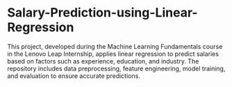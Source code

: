 # Salary-Prediction-using-Linear-Regression
This project, developed during the Machine Learning Fundamentals course in the Lenovo Leap Internship, applies linear regression to predict salaries based on factors such as experience, education, and industry. The repository includes data preprocessing, feature engineering, model training, and evaluation to ensure accurate predictions.
